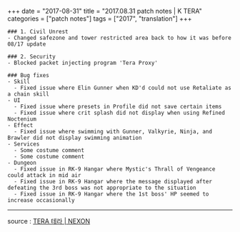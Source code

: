 +++
date = "2017-08-31"
title = "2017.08.31 patch notes | K TERA"
categories = ["patch notes"]
tags = ["2017", "translation"]
+++

```
### 1. Civil Unrest
- Changed safezone and tower restricted area back to how it was before 08/17 update

### 2. Security
- Blocked packet injecting program 'Tera Proxy'

### Bug fixes
- Skill
  - Fixed issue where Elin Gunner when KD'd could not use Retaliate as a chain skill
- UI
  - Fixed issue where presets in Profile did not save certain items
  - Fixed issue where crit splash did not display when using Refined Noctenium
- Effect
  - Fixed issue where swimming with Gunner, Valkyrie, Ninja, and Brawler did not display swimming animation
- Services
  - Some costume comment
  - Some costume comment
- Dungeon
  - Fixed issue in RK-9 Hangar where Mystic's Thrall of Vengeance could attack in mid air
  - Fixed issue in RK-9 Hangar where the message displayed after defeating the 3rd boss was not appropriate to the situation
  - Fixed issue in RK-9 Hangar where the 1st boss' HP seemed to increase occasionally
```

----

source : [TERA 테라 | NEXON](http://tera.nexon.com/news/update/view.aspx?n4articlesn=295)
